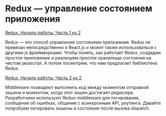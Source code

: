 # Redux — управление состоянием приложения

[Redux. Начало работы. Часть 1 из 2](http://www.host12.ru/blog/item/715)

Redux — это способ управления состоянием приложения. Redux не привязан непосредственно к React.js и может также использоваться с другими js фреймворками. Чтобы понять, как работает Redux, создадим простое приложение и реализуем простое хранилище состояния на чистом javascript. А потом посмотрим, что нам предлагает библиотека Redux.

[Redux. Начало работы. Часть 2 из 2](https://tokmakov.msk.ru/blog/item/716)

Middleware позводяют выполнить код между моментом отправкой экшена и моментом, когда этот экшен достигает редюсера. Разработчики используют Redux-middleware для логирования, сообщения об ошибках, общения с асинхронным API, роутинга. Давайте попробуем логировать экшены и состояние после вызова dispatch.
